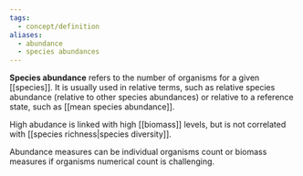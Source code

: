 ```yaml
---
tags:
  - concept/definition
aliases:
  - abundance
  - species abundances
---
```

**Species abundance** refers to the number of organisms for a given [[species]]. It is usually used in relative terms, such as relative species abundance (relative to other species abundances) or relative to a reference state, such as [[mean species abundance]].

High abudance is linked with high [[biomass]] levels, but is not correlated with [[species richness|species diversity]].

Abundance measures can be individual organisms count or biomass measures if organisms numerical count is challenging.